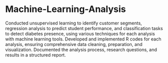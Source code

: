 # Machine-Learning-Analysis
Conducted unsupervised learning to identify customer segments, regression analysis to predict student performance, and classification tasks to detect diabetes presence, using various techniques for each analysis with machine learning tools.
Developed and implemented R codes for each analysis, ensuring comprehensive data cleaning, preparation, and visualization. Documented the analysis process, research questions, and results in a structured report.
